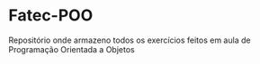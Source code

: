 # Fatec-POO

Repositório onde armazeno todos os exercícios feitos em aula de Programação Orientada a Objetos
